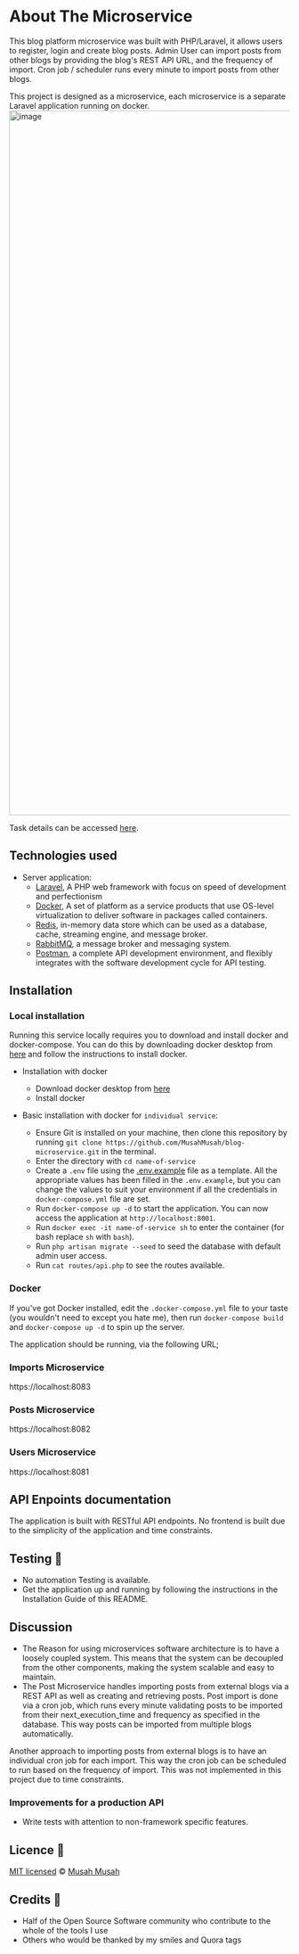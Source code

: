# About The Microservice
This blog platform microservice was built with PHP/Laravel, it allows users to register, login and create blog posts.
Admin User can import posts from other blogs by providing the blog's REST API URL, and the frequency of import.
Cron job / scheduler runs every minute to import posts from other blogs.

This project is designed as a microservice, each microservice is a separate Laravel application running on docker.
<img width="1265" alt="image" src="https://user-images.githubusercontent.com/51837314/168129363-5c458e06-604d-4766-aa5d-feb8464654ed.png">


Task details can be accessed [here](https://www.notion.so/Web-Developer-0cdf0bb1015d4e5c94b62b3fe61ee621).

## Technologies used
- Server application:
    - [Laravel](https://laravel.com/), A PHP web framework with focus on speed of development and perfectionism
    - [Docker](https://www.docker.com/), A set of platform as a service products that use OS-level virtualization to deliver software in packages called containers.
    - [Redis](https://redis.io/), in-memory data store which can be used as a database, cache, streaming engine, and message broker.
    - [RabbitMQ](https://www.rabbitmq.com/), a message broker and messaging system.
    - [Postman](https://www.getpostman.com/), a complete API development environment, and flexibly integrates with the software development cycle for API testing.

## Installation
### Local installation
Running this service locally requires you to download and install docker and docker-compose. You can do this by downloading
docker desktop from [here](https://www.docker.com/products/docker-desktop) and follow the instructions to install docker.
- Installation with docker
    - Download docker desktop from [here](https://www.docker.com/products/docker-desktop)
    - Install docker

- Basic installation with docker for `individual service`:
    - Ensure Git is installed on your machine, then clone this repository by running `git clone https://github.com/MusahMusah/blog-microservice.git` in the terminal.
    - Enter the directory with `cd name-of-service`
    - Create a `.env` file using the [.env.example](/.env.example) file as a template. All the appropriate values has been filled in the `.env.example`, but you can change the values to suit your environment if all the credentials in `docker-compose.yml` file are set.
    - Run `docker-compose up -d` to start the application. You can now access the application at `http://localhost:8001`.
    - Run `docker exec -it name-of-service sh` to enter the container (for bash replace `sh` with `bash`).
    - Run `php artisan migrate --seed` to seed the database with default admin user access.
    - Run `cat routes/api.php` to see the routes available.

### Docker
If you've got Docker installed, edit the `.docker-compose.yml` file to your taste (you wouldn't need to except you hate me), then run `docker-compose build` and `docker-compose up -d` to spin up the server.

The application should be running, via the following URL;
### Imports Microservice
https://localhost:8083
### Posts Microservice
https://localhost:8082
### Users Microservice
https://localhost:8081

## API Enpoints documentation
The application is built with RESTful API endpoints. No frontend is built due to the simplicity of the application and time constraints.


## Testing 🚨
- No automation Testing is available.
- Get the application up and running by following the instructions in the Installation Guide of this README.

## Discussion
* The Reason for using microservices software architecture is to have a loosely coupled system.
This means that the system can be decoupled from the other components, making the system scalable and easy to maintain.
* The Post Microservice handles importing posts from external blogs via a REST API as well as creating and retrieving posts.
Post import is done via a cron job, which runs every minute validating posts to be imported from their next_execution_time and frequency as specified in the database.
This way posts can be imported from multiple blogs automatically.

Another approach to importing posts from external blogs is to have an individual cron job for each import. This way the cron job can be scheduled to run based on the frequency of import.
This was not implemented in this project due to time constraints.

### Improvements for a production API
- Write tests with attention to non-framework specific features.

## Licence 🔐
[MIT licensed](/LICENSE) © [Musah Musah](https://github.com/MusahMusah)

## Credits 🙏
- Half of the Open Source Software community who contribute to the whole of the tools I use
- Others who would be thanked by my smiles and Quora tags
